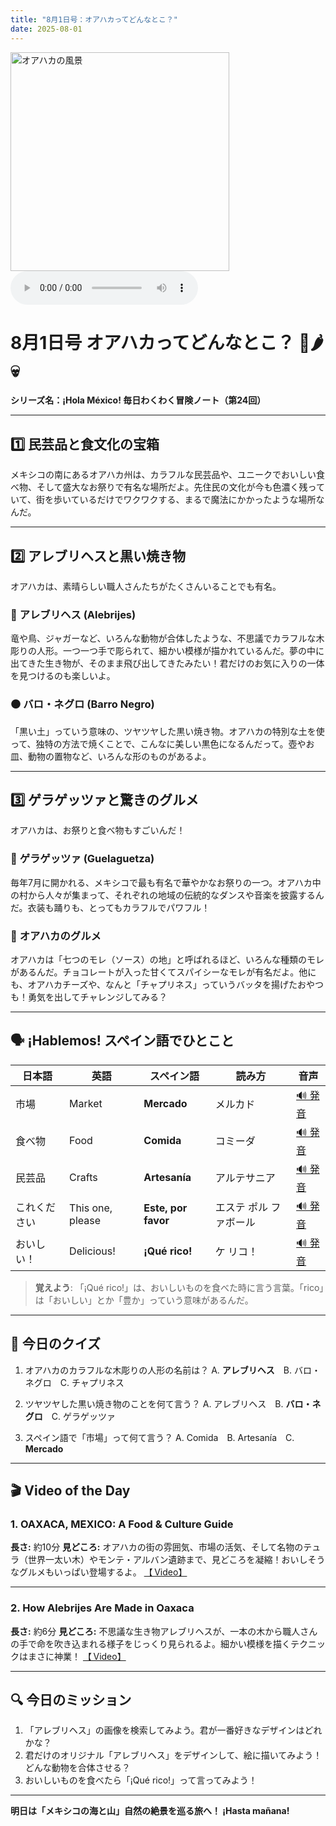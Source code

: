 ```yaml
---
title: "8月1日号：オアハカってどんなとこ？"
date: 2025-08-01
---
```


<img src="/mexico-articles/assets/2025-08-01-comic.png" alt="オアハカの風景" width="350" />

<audio controls>
  <source src="/mexico-articles/assets/2025-08-01-sound.wav" type="audio/wav">
  お使いのブラウザはオーディオ要素をサポートしていません。
</audio>

# 8月1日号 オアハカってどんなとこ？ 🎨🌶️💀
**シリーズ名：¡Hola México! 毎日わくわく冒険ノート（第24回）**

---

## 1️⃣ 民芸品と食文化の宝箱

メキシコの南にあるオアハカ州は、カラフルな民芸品や、ユニークでおいしい食べ物、そして盛大なお祭りで有名な場所だよ。先住民の文化が今も色濃く残っていて、街を歩いているだけでワクワクする、まるで魔法にかかったような場所なんだ。

---

## 2️⃣ アレブリヘスと黒い焼き物

オアハカは、素晴らしい職人さんたちがたくさんいることでも有名。

### 🎨 **アレブリヘス (Alebrijes)**
竜や鳥、ジャガーなど、いろんな動物が合体したような、不思議でカラフルな木彫りの人形。一つ一つ手で彫られて、細かい模様が描かれているんだ。夢の中に出てきた生き物が、そのまま飛び出してきたみたい！君だけのお気に入りの一体を見つけるのも楽しいよ。

### ⚫ **バロ・ネグロ (Barro Negro)**
「黒い土」っていう意味の、ツヤツヤした黒い焼き物。オアハカの特別な土を使って、独特の方法で焼くことで、こんなに美しい黒色になるんだって。壺やお皿、動物の置物など、いろんな形のものがあるよ。

---

## 3️⃣ ゲラゲッツァと驚きのグルメ

オアハカは、お祭りと食べ物もすごいんだ！

### 💃 **ゲラゲッツァ (Guelaguetza)**
毎年7月に開かれる、メキシコで最も有名で華やかなお祭りの一つ。オアハカ中の村から人々が集まって、それぞれの地域の伝統的なダンスや音楽を披露するんだ。衣装も踊りも、とってもカラフルでパワフル！

### 🦗 **オアハカのグルメ**
オアハカは「七つのモレ（ソース）の地」と呼ばれるほど、いろんな種類のモレがあるんだ。チョコレートが入った甘くてスパイシーなモレが有名だよ。他にも、オアハカチーズや、なんと「チャプリネス」っていうバッタを揚げたおやつも！勇気を出してチャレンジしてみる？

---

## 🗣️ ¡Hablemos! スペイン語でひとこと

| 日本語 | 英語 | スペイン語 | 読み方 | 音声 |
|---|---|---|---|---|
| 市場 | Market | **Mercado** | メルカド | [🔊 発音](https://www.spanishdict.com/pronunciation/mercado) |
| 食べ物 | Food | **Comida** | コミーダ | [🔊 発音](https://www.spanishdict.com/pronunciation/comida) |
| 民芸品 | Crafts | **Artesanía** | アルテサニア | [🔊 発音](https://www.spanishdict.com/pronunciation/artesan%C3%ADa) |
| これください | This one, please | **Este, por favor** | エステ ポル ファボール | [🔊 発音](https://www.spanishdict.com/pronunciation/este%2C%20por%20favor) |
| おいしい！ | Delicious! | **¡Qué rico!** | ケ リコ！ | [🔊 発音](https://www.spanishdict.com/pronunciation/qu%C3%A9%20rico) |

> **覚えよう**: 「¡Qué rico!」は、おいしいものを食べた時に言う言葉。「rico」は「おいしい」とか「豊か」っていう意味があるんだ。

---

## 🎲 今日のクイズ

1.  オアハカのカラフルな木彫りの人形の名前は？
    A. **アレブリヘス**　B. バロ・ネグロ　C. チャプリネス

2.  ツヤツヤした黒い焼き物のことを何て言う？
    A. アレブリヘス　B. **バロ・ネグロ**　C. ゲラゲッツァ

3.  スペイン語で「市場」って何て言う？
    A. Comida　B. Artesanía　C. **Mercado**

---

## 🎬 Video of the Day

### 1. **OAXACA, MEXICO: A Food & Culture Guide**

**長さ:** 約10分
**見どころ:** オアハカの街の雰囲気、市場の活気、そして名物のテュラ（世界一太い木）やモンテ・アルバン遺跡まで、見どころを凝縮！おいしそうなグルメもいっぱい登場するよ。
[【 Video】](https://www.youtube.com/watch?v=GgI223Luyc8)

---

### 2. **How Alebrijes Are Made in Oaxaca**

**長さ:** 約6分
**見どころ:** 不思議な生き物アレブリヘスが、一本の木から職人さんの手で命を吹き込まれる様子をじっくり見られるよ。細かい模様を描くテクニックはまさに神業！
[【 Video】](https://www.youtube.com/watch?v=w9pW-z_he1M)

---

## 🔍 今日のミッション

1.  「アレブリヘス」の画像を検索してみよう。君が一番好きなデザインはどれかな？
2.  君だけのオリジナル「アレブリヘス」をデザインして、絵に描いてみよう！どんな動物を合体させる？
3.  おいしいものを食べたら「¡Qué rico!」って言ってみよう！

---

**明日は「メキシコの海と山」自然の絶景を巡る旅へ！ ¡Hasta mañana!**
